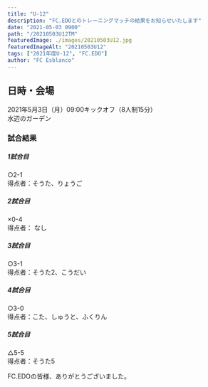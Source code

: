 ```yaml
---
title: "U-12"
description: "FC.EDOとのトレーニングマッチの結果をお知らせいたします"
date: "2021-05-03 0900"
path: "/20210503U12TM"
featuredImage: ./images/20210503U12.jpg
featuredImageAlt: "20210503U12"
tags: ["2021年度U-12", "FC.EDO"]
author: "FC Esblanco"
---
```



## 日時・会場

2021年5月3日（月）09:00キックオフ（8人制15分）  
水辺のガーデン  

### 試合結果

#####  1試合目  
○2-1  
得点者：そうた、りょうご

##### 2試合目  
×0-4  
得点者： なし

#####  3試合目  
○3-1  
得点者：そうた2、こうだい

#####  4試合目  
○3-0  
得点者：こた、しゅうと、ふくりん

#####  5試合目  
△5-5  
得点者：そうた5




FC.EDOの皆様、ありがとうございました。
